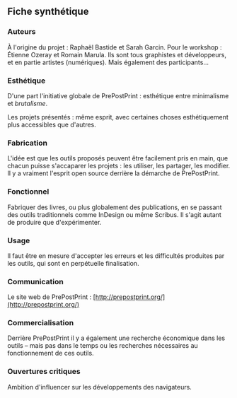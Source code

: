 ## Fiche synthétique

### Auteurs
À l'origine du projet : Raphaël Bastide et Sarah Garcin. Pour le workshop : Étienne Ozeray et Romain Marula. Ils sont tous graphistes et développeurs, et en partie artistes (numériques). Mais également des participants...

### Esthétique
D'une part l'initiative globale de PrePostPrint : esthétique entre minimalisme et *brutalisme*.

Les projets présentés : même esprit, avec certaines choses esthétiquement plus accessibles que d'autres.

### Fabrication
L'idée est que les outils proposés peuvent être facilement pris en main, que chacun puisse s'accaparer les projets : les utiliser, les partager, les modifier. Il y a vraiment l'esprit open source derrière la démarche de PrePostPrint.

### Fonctionnel
Fabriquer des livres, ou plus globalement des publications, en se passant des outils traditionnels comme InDesign ou même Scribus. Il s'agit autant de produire que d'expérimenter.

### Usage
Il faut être en mesure d'accepter les erreurs et les difficultés produites par les outils, qui sont en perpétuelle finalisation.

### Communication
Le site web de PrePostPrint : [http://prepostprint.org/](http://prepostprint.org/)

### Commercialisation
Derrière PrePostPrint il y a également une recherche économique dans les outils – mais pas dans le temps ou les recherches nécessaires au fonctionnement de ces outils.

### Ouvertures critiques
Ambition d'influencer sur les développements des navigateurs.
